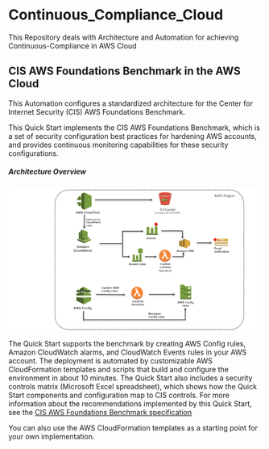 # Continuous_Compliance_Cloud
This Repository deals with Architecture and Automation for achieving Continuous-Compliance in AWS Cloud

## CIS AWS Foundations Benchmark in the AWS Cloud

This Automation configures a standardized architecture for the Center for Internet Security (CIS) AWS Foundations Benchmark.

This Quick Start implements the CIS AWS Foundations Benchmark, which is a set of security configuration best practices for hardening AWS accounts, and provides continuous monitoring capabilities for these security configurations.

##### Architecture Overview

![Quick Start architecture for CIS AWS Foundations Benchmark](./wiki_assets/CIS_Benchmark_Architecture.png)


The Quick Start supports the benchmark by creating AWS Config rules, Amazon CloudWatch alarms, and CloudWatch Events rules in your AWS account. The deployment is automated by customizable AWS CloudFormation templates and scripts that build and configure the environment in about 10 minutes. The Quick Start also includes a security controls matrix (Microsoft Excel spreadsheet), which shows how the Quick Start components and configuration map to CIS controls. For more information about the recommendations implemented by this Quick Start, see the [CIS AWS Foundations Benchmark specification](https://d0.awsstatic.com/whitepapers/compliance/AWS_CIS_Foundations_Benchmark.pdf) 

You can also use the AWS CloudFormation templates as a starting point for your own implementation.


